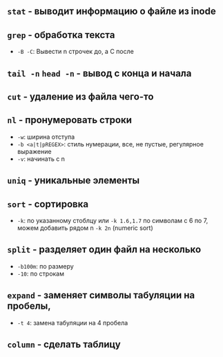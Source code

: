 ## ```stat``` - выводит информацию о файле из inode

## ```grep``` - обработка текста
  - ```-B -C```: Вывести n строчек до, а C после

## ```tail -n``` ```head -n``` - вывод с конца и начала

## ```cut``` - удаление из файла чего-то

## ```nl``` - пронумеровать строки
  - ```-w```: ширина отступа
  - ```-b <a|t|pREGEX>```: стиль нумерации, все, не пустые, регулярное выражение
  - ```-v```: начинать с n

## ```uniq``` - уникальные элементы

## ```sort``` - сортировка
  - ```-k```: по указанному стоблцу или ```-k 1.6,1.7``` по символам с 6 по 7, можем добавить рядом n ```-k 2n``` (numeric sort)

## ```split``` - разделяет один файл на несколько
  - ```-b100m```: по размеру
  - ```-10```: по строкам

## ```expand``` - заменяет символы табуляции на пробелы,
  - ```-t 4```: замена табуляции на 4 пробела

## ```column``` - cделать таблицу
